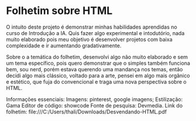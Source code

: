 # Folhetim sobre HTML
O intuito deste projeto é demonstrar minhas habilidades aprendidas no curso de Introdução a IA.
Quis fazer algo experimental e intodutório, nada muito elaborado pois meu objetivo é desenvolver projetos com baixa complexidade e ir aumentando gradativamente.

Sobre o a temática do folhetim, desenvolvi algo não muito elaborado e sem um tema específico, pois quero demonstrar que o simples também funciona bem, sou nerd, porém estava querendo uma mandança nos temas, então decidi algo mais clássico, voltado para a arte, pensei em algo mais orgânico e estético, que fuja do convencional e traga uma nova perspectiva sobre o HTML.

Informações essenciais:
Imagens: pinterest, google imagens;
Estilização: Gama
Editor de código: showcode
Fonte de pesquisa: Devmedia.
Link do folhetim: file:///C:/Users/thali/Downloads/Desvendando-HTML.pdf
